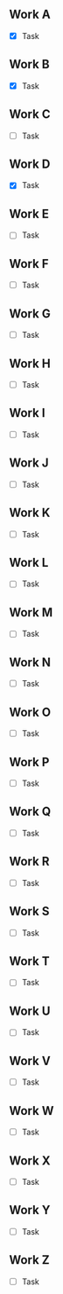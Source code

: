 ## Work A
- [x] Task

## Work B
- [x] Task

## Work C
- [ ] Task

## Work D
- [x] Task

## Work E
- [ ] Task

## Work F
- [ ] Task

## Work G
- [ ] Task

## Work H
- [ ] Task

## Work I
- [ ] Task

## Work J
- [ ] Task

## Work K
- [ ] Task

## Work L
- [ ] Task

## Work M
- [ ] Task

## Work N
- [ ] Task

## Work O
- [ ] Task

## Work P
- [ ] Task

## Work Q
- [ ] Task

## Work R
- [ ] Task

## Work S
- [ ] Task

## Work T
- [ ] Task

## Work U
- [ ] Task

## Work V
- [ ] Task

## Work W
- [ ] Task

## Work X
- [ ] Task

## Work Y
- [ ] Task

## Work Z
- [ ] Task

